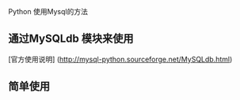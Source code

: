 
Python 使用Mysql的方法

## 通过MySQLdb 模块来使用


[官方使用说明] (http://mysql-python.sourceforge.net/MySQLdb.html)

## 简单使用
